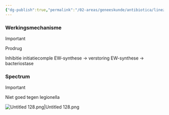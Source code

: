 ```yaml
---
{"dg-publish":true,"permalink":"/02-areas/geneeskunde/antibiotica/linezolid/","noteIcon":"","created":"2024-11-24T10:57:26.380+01:00","updated":"2024-12-29T13:58:43.288+01:00"}
---
```


### Werkingsmechanisme

> [!important]  
> Prodrug  

Inhibitie initiatiecomple EW-synthese → verstoring EW-synthese → bacteriostase

### Spectrum

> [!important]  
> Niet goed tegen legionella  

![Untitled 128.png|Untitled 128.png](/img/user/05%20Toolkit/Files/Untitled%20128.png)